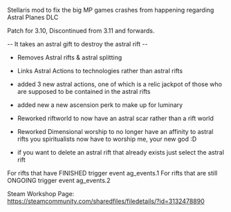 Stellaris mod to fix the big MP games crashes from happening regarding Astral Planes DLC

Patch for 3.10, Discontinued from 3.11 and forwards.

-- It takes an astral gift to destroy the astral rift --

- Removes Astral rifts & astral splitting
- Links Astral Actions to technologies rather than astral rifts
- added 3 new astral actions, one of which is a relic jackpot of those who are supposed to be contained in the astral rifts
- added new a new ascension perk to make up for luminary
- Reworked riftworld to now have an astral scar rather than a rift world
- Reworked Dimensional worship to no longer have an affinity to astral rifts
you spiritualists now have to worship me, your new god :D

- if you want to delete an astral rift that already exists just select the astral rift

For rifts that have FINISHED trigger event ag_events.1
For rifts that are still ONGOING trigger event ag_events.2

Steam Workshop Page:
https://steamcommunity.com/sharedfiles/filedetails/?id=3132478890
